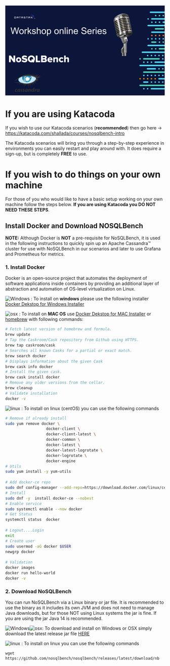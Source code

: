 
![OK](https://github.com/DataStax-Academy/nosqlbech-workshop-online/blob/master/materials/images/title-page.png?raw=true)

# If you are using Katacoda
If you wish to use our Katacoda scenarios (**recommended**) then go here -> https://katacoda.com/shallada/courses/nosqlbench-intro

The Katacoda scenarios will bring you through a step-by-step experience in environments you can easily restart and play around with. It does require a sign-up, but is completely **FREE** to use.

# If you wish to do things on your own machine
For those of you who would like to have a basic setup working on your own machine follow the steps below. **If you are using Katacoda you DO NOT NEED THESE STEPS**.

## Install Docker and Download NOSQLBench
**NOTE:** Although Docker is **NOT** a pre-requisite for NoSQLBench, it is used in the following instructions to quickly spin up an Apache Cassandra™ cluster for use with NoSQLBench in our scenarios and later to use Grafana and Prometheus for metrics.


### 1. Install Docker

Docker is an open-source project that automates the deployment of software applications inside containers by providing an additional layer of abstraction and automation of OS-level virtualization on Linux.

![Windows](https://github.com/DataStax-Academy/nosqlbench-workshop-online/blob/master/materials/images/windows32.png?raw=true) : To install on **windows** please use the following installer [Docker Dekstop for Windows Installer](https://download.docker.com/win/stable/Docker%20Desktop%20Installer.exe)

![osx](https://github.com/DataStax-Academy/nosqlbench-workshop-online/blob/master/materials/images/mac32.png?raw=true) : To install on **MAC OS**  use [Docker Dekstop for MAC Installer](https://download.docker.com/mac/stable/Docker.dmg) or [homebrew](https://docs.brew.sh/Installation) with following commands:
```bash
# Fetch latest version of homebrew and formula.
brew update              
# Tap the Caskroom/Cask repository from Github using HTTPS.
brew tap caskroom/cask                
# Searches all known Casks for a partial or exact match.
brew search docker                    
# Displays information about the given Cask
brew cask info docker
# Install the given cask.
brew cask install docker              
# Remove any older versions from the cellar.
brew cleanup
# Validate installation
docker -v
```

![linux](https://github.com/DataStax-Academy/nosqlbench-workshop-online/blob/master/materials/images/linux32.png?raw=true) : To install on linux (centOS) you can use the following commands
```bash
# Remove if already install
sudo yum remove docker \
                  docker-client \
                  docker-client-latest \
                  docker-common \
                  docker-latest \
                  docker-latest-logrotate \
                  docker-logrotate \
                  docker-engine
# Utils
sudo yum install -y yum-utils

# Add docker-ce repo
sudo dnf config-manager --add-repo=https://download.docker.com/linux/centos/docker-ce.repo
# Install
sudo dnf -y  install docker-ce --nobest
# Enable service
sudo systemctl enable --now docker
# Get Status
systemctl status  docker

# Logout....Login
exit
# Create user
sudo usermod -aG docker $USER
newgrp docker

# Validation
docker images
docker run hello-world
docker -v
```
### 2. Download NoSQLBench

You can run NoSQLBench via a Linux binary or jar file. It is recommended to use the binary as it includes its own JVM and does not need to manage Java downloads, but for those NOT using Linux systems the jar is fine. If you are using the jar Java 14 is recommended.

![Windows](https://github.com/DataStax-Academy/nosqlbench-workshop-online/blob/master/materials/images/windows32.png?raw=true)![osx](https://github.com/DataStax-Academy/nosqlbench-workshop-online/blob/master/materials/images/mac32.png?raw=true): To download and install on Windows or OSX simply download the latest release jar file [HERE](https://github.com/nosqlbench/nosqlbench/releases/latest/download/nb.jar)

![linux](https://github.com/DataStax-Academy/nosqlbench-workshop-online/blob/master/materials/images/linux32.png?raw=true) : To install on linux you can use the following commands
```
wget https://github.com/nosqlbench/nosqlbench/releases/latest/download/nb
```
